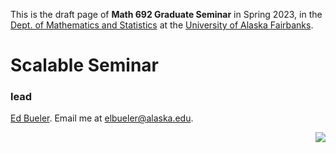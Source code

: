 This is the draft page of **Math 692 Graduate Seminar** in Spring 2023, in the [Dept. of Mathematics and Statistics](http://www.uaf.edu/dms/) at the [University of Alaska Fairbanks](http://www.uaf.edu/).

# Scalable Seminar

### lead

[Ed Bueler](http://bueler.github.io/).  Email me at [elbueler@alaska.edu](mailto:elbueler@alaska.edu).

[<img src="assets/images/GitHub-Mark-32px.png" align="right">](https://github.com/bueler/scalable-seminar "github repository for this site")
